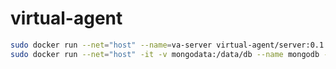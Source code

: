 # virtual-agent

```bash
sudo docker run --net="host" --name=va-server virtual-agent/server:0.1
sudo docker run --net="host" -it -v mongodata:/data/db --name mongodb -d mongo
```